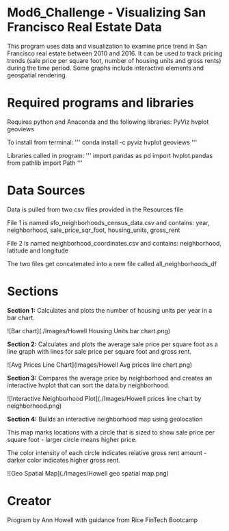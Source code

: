 # Mod6_Challenge - Visualizing San Francisco Real Estate Data

This program uses data and visualization to examine price trend in San Francisco real estate between 2010 and 2016.
It can be used to track pricing trends (sale price per square foot, number of housing units and gross rents) during the time period.
Some graphs include interactive elements and geospatial rendering.


# Required programs and libraries
Requires python and Anaconda and the following libraries:
PyViz
hvplot
geoviews

To install from terminal:
'''
conda install -c pyviz hvplot geoviews
'''

Libraries called in program:
'''
import pandas as pd
import hvplot.pandas
from pathlib import Path
'''

# Data Sources
Data is pulled from two csv files provided in the Resources file

File 1 is named sfo_neighborhoods_census_data.csv and contains: year, neighborhood, sale_price_sqr_foot, housing_units, gross_rent

File 2 is named neighborhood_coordinates.csv and contains: neighborhood, latitude and longitude

The two files get concatenated into a new file called all_neighborhoods_df


# Sections

**Section 1:** Calculates and plots the number of housing units per year in a bar chart.

![Bar chart](./Images/Howell Housing Units bar chart.png)

**Section 2:** Calculates and plots the average sale price per square foot as a line graph
with lines for sale price per square foot and gross rent.
    
![Avg Prices Line Chart](Images/Howell Avg prices line chart.png)    

**Section 3:** Compares the average price by neighborhood and creates an interactive
hvplot that can sort the data by neighborhood.
    
![Interactive Neighborhood Plot](./Images/Howell prices line chart by neighborhood.png)

**Section 4:** Builds an interactive neighborhood map using geolocation

This map marks locations with a circle that is sized to show sale price per square foot - 
larger circle means higher price.

The color intensity of each circle indicates relative gross rent amount - darker color
indicates higher gross rent.
    
![Geo Spatial Map](./Images/Howell geo spatial map.png)    


# Creator
Program by Ann Howell with guidance from Rice FinTech Bootcamp